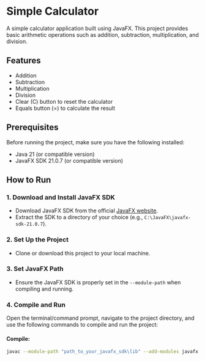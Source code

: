 # Simple Calculator

A simple calculator application built using JavaFX. This project provides basic arithmetic operations such as addition, subtraction, multiplication, and division.

## Features
- Addition
- Subtraction
- Multiplication
- Division
- Clear (C) button to reset the calculator
- Equals button (=) to calculate the result

## Prerequisites
Before running the project, make sure you have the following installed:
- Java 21 (or compatible version)
- JavaFX SDK 21.0.7 (or compatible version)

## How to Run

### 1. Download and Install JavaFX SDK
- Download JavaFX SDK from the official [JavaFX website](https://openjfx.io/).
- Extract the SDK to a directory of your choice (e.g., `C:\JavaFX\javafx-sdk-21.0.7`).

### 2. Set Up the Project

- Clone or download this project to your local machine.

### 3. Set JavaFX Path

- Ensure the JavaFX SDK is properly set in the `--module-path` when compiling and running.

### 4. Compile and Run

Open the terminal/command prompt, navigate to the project directory, and use the following commands to compile and run the project:

#### Compile:
```bash
javac --module-path "path_to_your_javafx_sdk\lib" --add-modules javafx.controls Main.java
